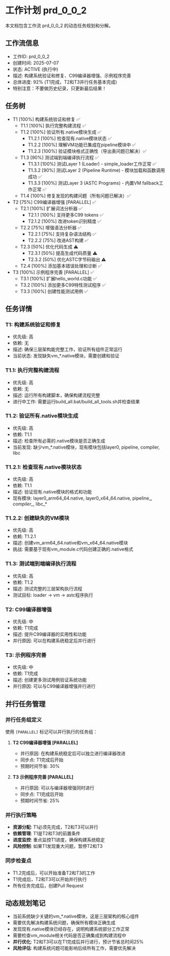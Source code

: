 # 工作计划 prd_0_0_2

本文档包含工作流 prd_0_0_2 的动态任务规划和分解。

## 工作流信息
- 工作ID: prd_0_0_2
- 创建时间: 2025-07-07
- 状态: ACTIVE (执行中)
- 描述: 构建系统验证和修复、C99编译器增强、示例程序完善
- 总体进度: 92% (T1完成，T2和T3并行任务基本完成)
- 特别注意：不要做历史纪录，只更新最后结果！

## 任务树

- T1 [100%] 构建系统验证和修复 ✅
  - T1.1 [100%] 执行完整构建流程 ✅
  - T1.2 [100%] 验证所有.native模块生成 ✅
    - T1.2.1 [100%] 检查现有.native模块状态 ✅
    - T1.2.2 [100%] 理解VM功能已集成在pipeline模块中 ✅
    - T1.2.3 [100%] 验证模块格式正确性（导出表问题已解决）✅
  - T1.3 [90%] 测试端到端编译执行流程 ✅
    - T1.3.1 [100%] 测试Layer 1 (Loader) - simple_loader工作正常 ✅
    - T1.3.2 [90%] 测试Layer 2 (Pipeline Runtime) - 模块加载和函数调用成功 ✅
    - T1.3.3 [100%] 测试Layer 3 (ASTC Programs) - 内置VM fallback工作正常 ✅
  - T1.4 [100%] 修复发现的构建问题（所有问题已解决）✅
- T2 [75%] C99编译器增强 [PARALLEL] ✅
  - T2.1 [100%] 扩展词法分析器 ✅
    - T2.1.1 [100%] 支持更多C99 tokens ✅
    - T2.1.2 [100%] 改进token识别精度 ✅
  - T2.2 [75%] 增强语法分析器 ✅
    - T2.2.1 [75%] 支持复杂语法结构 ✅
    - T2.2.2 [75%] 改进AST构建 ✅
  - T2.3 [50%] 优化代码生成 ⚠️
    - T2.3.1 [50%] 提高生成代码质量 ⚠️
    - T2.3.2 [50%] 优化ASTC字节码输出 ⚠️
  - T2.4 [100%] 添加基本错误处理和诊断 ✅
- T3 [100%] 示例程序完善 [PARALLEL] ✅
  - T3.1 [100%] 扩展hello_world.c功能 ✅
  - T3.2 [100%] 添加更多C99特性测试程序 ✅
  - T3.3 [100%] 创建性能测试用例 ✅

## 任务详情

### T1: 构建系统验证和修复
- 优先级: 高
- 依赖: 无
- 描述: 确保三层架构能完整工作，验证所有组件正常运行
- 当前状态: 发现缺失vm_*.native模块，需要创建和验证

### T1.1: 执行完整构建流程
- 优先级: 高
- 依赖: 无
- 描述: 运行所有构建脚本，确保构建流程完整
- 进行中工作: 需要运行build_all.bat/build_all_tools.sh并检查结果

### T1.2: 验证所有.native模块生成
- 优先级: 高
- 依赖: T1.1
- 描述: 检查所有必需的.native模块是否正确生成
- 当前发现: 缺少vm_*.native模块，现有模块包括layer0, pipeline, compiler, libc

### T1.2.1: 检查现有.native模块状态
- 优先级: 高
- 依赖: T1.1
- 描述: 验证现有.native模块的格式和功能
- 现有模块: layer0_arm64_64.native, layer0_x64_64.native, pipeline_*, compiler_*, libc_*

### T1.2.2: 创建缺失的VM模块
- 优先级: 高
- 依赖: T1.2.1
- 描述: 创建vm_arm64_64.native和vm_x64_64.native模块
- 挑战: 需要基于现有vm_module.c代码创建正确的.native格式

### T1.3: 测试端到端编译执行流程
- 优先级: 高
- 依赖: T1.2
- 描述: 测试完整的三层架构执行流程
- 测试目标: loader -> vm -> astc程序执行

### T2: C99编译器增强
- 优先级: 中
- 依赖: T1完成
- 描述: 提升C99编译器的实用性和功能
- 并行原因: 可以在构建系统稳定后并行进行

### T3: 示例程序完善
- 优先级: 中
- 依赖: T1完成
- 描述: 创建更多测试用例验证系统功能
- 并行原因: 可以与C99编译器增强并行进行

## 并行任务管理

### 并行任务组定义
使用 `[PARALLEL]` 标记可以并行执行的任务组：

1. **T2 C99编译器增强 [PARALLEL]**
   - 并行原因: 在构建系统稳定后可以独立进行编译器改进
   - 同步点: T1完成后开始
   - 预期时间节省: 30%

2. **T3 示例程序完善 [PARALLEL]**
   - 并行原因: 可以与编译器增强同时进行
   - 同步点: T1完成后开始
   - 预期时间节省: 25%

### 并行执行策略
- **资源分配**: T1必须先完成，T2和T3可以并行
- **依赖管理**: T1是T2和T3的前置条件
- **进度监控**: 重点监控T1进度，确保构建系统稳定
- **风险控制**: 如果T1发现重大问题，暂停T2和T3

### 同步检查点
- T1.2完成后，可以开始准备T2和T3的工作
- T1完成后，T2和T3可以开始并行执行
- 所有任务完成后，创建Pull Request

## 动态规划笔记

- 当前系统缺少关键的vm_*.native模块，这是三层架构的核心组件
- 需要优先解决构建系统问题，确保所有模块正确生成
- 发现现有.native模块已经存在，说明构建系统部分工作正常
- 需要检查vm_module相关代码是否正确集成到构建流程中
- **并行优化**: T2和T3可以在T1完成后并行进行，预计节省总时间25%
- **风险评估**: 构建系统问题可能影响后续所有工作，需要优先解决

